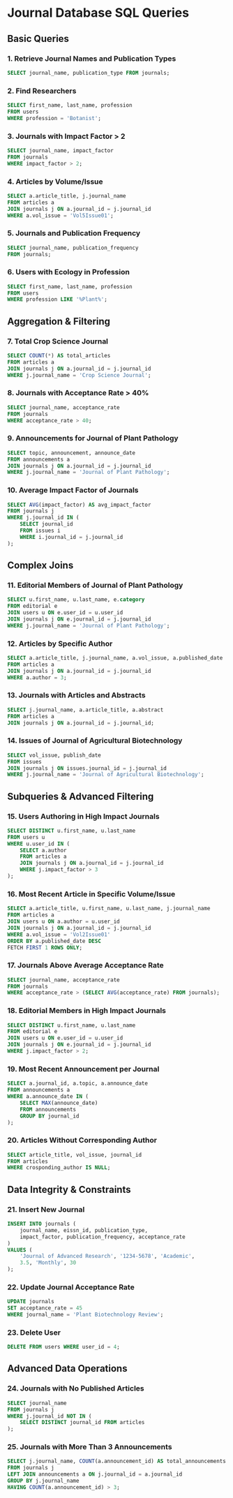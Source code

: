 # Journal Database SQL Queries

## Basic Queries

### 1. Retrieve Journal Names and Publication Types
```sql
SELECT journal_name, publication_type FROM journals;
```

### 2. Find Researchers
```sql
SELECT first_name, last_name, profession 
FROM users 
WHERE profession = 'Botanist';
```

### 3. Journals with Impact Factor > 2
```sql
SELECT journal_name, impact_factor 
FROM journals 
WHERE impact_factor > 2;
```

### 4. Articles by Volume/Issue
```sql
SELECT a.article_title, j.journal_name
FROM articles a
JOIN journals j ON a.journal_id = j.journal_id
WHERE a.vol_issue = 'Vol5Issue01';
```

### 5. Journals and Publication Frequency
```sql
SELECT journal_name, publication_frequency 
FROM journals;
```

### 6. Users with Ecology in Profession
```sql
SELECT first_name, last_name, profession
FROM users
WHERE profession LIKE '%Plant%';
```

## Aggregation & Filtering

### 7. Total Crop Science Journal
```sql
SELECT COUNT(*) AS total_articles
FROM articles a
JOIN journals j ON a.journal_id = j.journal_id
WHERE j.journal_name = 'Crop Science Journal';
```

### 8. Journals with Acceptance Rate > 40%
```sql
SELECT journal_name, acceptance_rate
FROM journals
WHERE acceptance_rate > 40;
```

### 9. Announcements for Journal of Plant Pathology
```sql
SELECT topic, announcement, announce_date
FROM announcements a
JOIN journals j ON a.journal_id = j.journal_id
WHERE j.journal_name = 'Journal of Plant Pathology';
```

### 10. Average Impact Factor of Journals
```sql
SELECT AVG(impact_factor) AS avg_impact_factor
FROM journals j
WHERE j.journal_id IN (
    SELECT journal_id 
    FROM issues i 
    WHERE i.journal_id = j.journal_id
);
```

## Complex Joins

### 11. Editorial Members of Journal of Plant Pathology
```sql
SELECT u.first_name, u.last_name, e.category
FROM editorial e
JOIN users u ON e.user_id = u.user_id
JOIN journals j ON e.journal_id = j.journal_id
WHERE j.journal_name = 'Journal of Plant Pathology';
```

### 12. Articles by Specific Author
```sql
SELECT a.article_title, j.journal_name, a.vol_issue, a.published_date
FROM articles a
JOIN journals j ON a.journal_id = j.journal_id
WHERE a.author = 3;
```

### 13. Journals with Articles and Abstracts
```sql
SELECT j.journal_name, a.article_title, a.abstract
FROM articles a
JOIN journals j ON a.journal_id = j.journal_id;
```

### 14. Issues of Journal of Agricultural Biotechnology
```sql
SELECT vol_issue, publish_date
FROM issues
JOIN journals j ON issues.journal_id = j.journal_id
WHERE j.journal_name = 'Journal of Agricultural Biotechnology';
```

## Subqueries & Advanced Filtering

### 15. Users Authoring in High Impact Journals
```sql
SELECT DISTINCT u.first_name, u.last_name
FROM users u
WHERE u.user_id IN (
    SELECT a.author
    FROM articles a
    JOIN journals j ON a.journal_id = j.journal_id
    WHERE j.impact_factor > 3
);
```

### 16. Most Recent Article in Specific Volume/Issue
```sql
SELECT a.article_title, u.first_name, u.last_name, j.journal_name
FROM articles a
JOIN users u ON a.author = u.user_id
JOIN journals j ON a.journal_id = j.journal_id
WHERE a.vol_issue = 'Vol2Issue01'
ORDER BY a.published_date DESC
FETCH FIRST 1 ROWS ONLY;
```

### 17. Journals Above Average Acceptance Rate
```sql
SELECT journal_name, acceptance_rate
FROM journals
WHERE acceptance_rate > (SELECT AVG(acceptance_rate) FROM journals);
```

### 18. Editorial Members in High Impact Journals
```sql
SELECT DISTINCT u.first_name, u.last_name
FROM editorial e
JOIN users u ON e.user_id = u.user_id
JOIN journals j ON e.journal_id = j.journal_id
WHERE j.impact_factor > 2;
```

### 19. Most Recent Announcement per Journal
```sql
SELECT a.journal_id, a.topic, a.announce_date
FROM announcements a
WHERE a.announce_date IN (
    SELECT MAX(announce_date)
    FROM announcements
    GROUP BY journal_id
);
```

### 20. Articles Without Corresponding Author
```sql
SELECT article_title, vol_issue, journal_id
FROM articles
WHERE crosponding_author IS NULL;
```

## Data Integrity & Constraints

### 21. Insert New Journal
```sql
INSERT INTO journals (
    journal_name, eissn_id, publication_type, 
    impact_factor, publication_frequency, acceptance_rate
)
VALUES (
    'Journal of Advanced Research', '1234-5678', 'Academic', 
    3.5, 'Monthly', 30
);
```

### 22. Update Journal Acceptance Rate
```sql
UPDATE journals
SET acceptance_rate = 45
WHERE journal_name = 'Plant Biotechnology Review';
```

### 23. Delete User
```sql
DELETE FROM users WHERE user_id = 4;
```

## Advanced Data Operations

### 24. Journals with No Published Articles
```sql
SELECT journal_name
FROM journals j
WHERE j.journal_id NOT IN (
    SELECT DISTINCT journal_id FROM articles
);
```

### 25. Journals with More Than 3 Announcements
```sql
SELECT j.journal_name, COUNT(a.announcement_id) AS total_announcements
FROM journals j
LEFT JOIN announcements a ON j.journal_id = a.journal_id
GROUP BY j.journal_name
HAVING COUNT(a.announcement_id) > 3;
```
